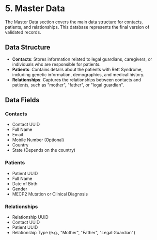 # 5. Master Data

The Master Data section covers the main data structure for contacts, patients, and relationships. This database represents the final version of validated records.

## Data Structure
- **Contacts**: Stores information related to legal guardians, caregivers, or individuals who are responsible for patients.
- **Patients**: Contains details about the patients with Rett Syndrome, including genetic information, demographics, and medical history.
- **Relationships**: Captures the relationships between contacts and patients, such as "mother", "father", or "legal guardian".

## Data Fields
### Contacts
- Contact UUID
- Full Name
- Email
- Mobile Number (Optional)
- Country
- State (Depends on the country)

### Patients
- Patient UUID
- Full Name
- Date of Birth
- Gender
- MECP2 Mutation or Clinical Diagnosis

### Relationships
- Relationship UUID
- Contact UUID
- Patient UUID
- Relationship Type (e.g., "Mother", "Father", "Legal Guardian")
